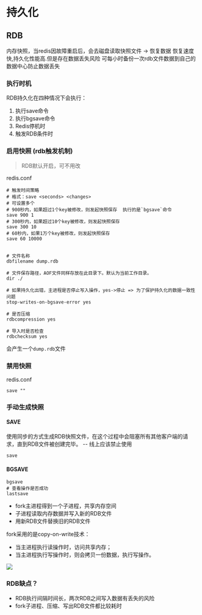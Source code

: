 # 持久化

## RDB

内存快照，当redis因故障重启后，会去磁盘读取快照文件 -> 恢复数据
恢复速度快,持久化性能高.但是存在数据丢失风险
可每小时备份一次rdb文件数据到自己的数据中心防止数据丢失

### 执行时机

RDB持久化在四种情况下会执行：

1. 执行save命令
2. 执行bgsave命令
3. Redis停机时
4. 触发RDB条件时

### 启用快照 (rdb触发机制)

> RDB默认开启，可不用改

redis.conf

```shell
# 触发时间策略  
# 格式：save <seconds> <changes>
# 可设置多个
# 900秒内，如果超过1个key被修改，则发起快照保存  执行的是`bgsave`命令
save 900 1
# 300秒内，如果超过10个key被修改，则发起快照保存
save 300 10
# 60秒内，如果1万个key被修改，则发起快照保存
save 60 10000


# 文件名称
dbfilename dump.rdb

# 文件保存路径，AOF文件同样存放在此目录下。默认为当前工作目录。
dir ./

# 如果持久化出错，主进程是否停止写入操作，yes->停止 => 为了保护持久化的数据一致性问题
stop-writes-on-bgsave-error yes

# 是否压缩
rdbcompression yes

# 导入时是否检查
rdbchecksum yes
```

会产生一个`dump.rdb`文件

### 禁用快照

redis.conf

```shell
save ""
```

### 手动生成快照

#### SAVE

使用同步的方式生成RDB快照文件，在这个过程中会阻塞所有其他客户端的请求，直到RDB文件被创建完毕。 -- 线上应该禁止使用

```shell
save
```

#### BGSAVE

```shell
bgsave
# 查看操作是否成功
lastsave
```

- fork主进程得到一个子进程，共享内存空间
- 子进程读取内存数据并写入新的RDB文件
- 用新RDB文件替换旧的RDB文件

fork采用的是copy-on-write技术：

- 当主进程执行读操作时，访问共享内存；
- 当主进程执行写操作时，则会拷贝一份数据，执行写操作。

![](images/redis-bgsave.png)

### RDB缺点？

- RDB执行间隔时间长，两次RDB之间写入数据有丢失的风险
- fork子进程、压缩、写出RDB文件都比较耗时
